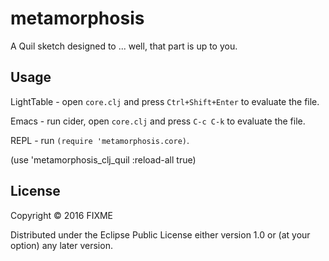 # metamorphosis

A Quil sketch designed to ... well, that part is up to you.

## Usage

LightTable - open `core.clj` and press `Ctrl+Shift+Enter` to evaluate the file.

Emacs - run cider, open `core.clj` and press `C-c C-k` to evaluate the file.

REPL - run `(require 'metamorphosis.core)`.

(use 'metamorphosis_clj_quil :reload-all true)

## License

Copyright © 2016 FIXME

Distributed under the Eclipse Public License either version 1.0 or (at
your option) any later version.
